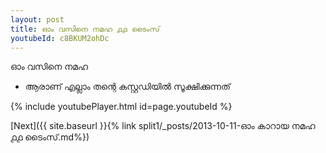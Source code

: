 ```yaml
---
layout: post
title: ഓം വസിനെ നമഹ ൧൧ ടൈംസ്
youtubeId: c8BKUM2ohDc
---
```

 
 
 ഓം വസിനെ നമഹ 
 
 -  ആരാണ് എല്ലാം തന്റെ കസ്റ്റഡിയിൽ സൂക്ഷിക്കുന്നത് 
 
  
 
  
 
 
 
 
 
 


{% include youtubePlayer.html id=page.youtubeId %}
 
[Next]({{ site.baseurl }}{% link  split1/_posts/2013-10-11-ഓം കാറായ നമഹ ൧൧ ടൈംസ്.md%})
 
